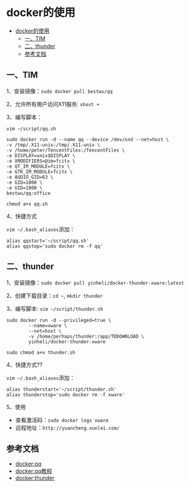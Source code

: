 <!-- 2017/12/10 -->

# docker的使用

- [docker的使用](#docker%E7%9A%84%E4%BD%BF%E7%94%A8)
  - [一、TIM](#%E4%B8%80%E3%80%81tim)
  - [二、thunder](#%E4%BA%8C%E3%80%81thunder)
  - [参考文档](#%E5%8F%82%E8%80%83%E6%96%87%E6%A1%A3)

## 一、TIM

1、安装镜像：`sudo docker pull bestwu/qq`

2、允许所有用户访问X11服务: `xhost +`

3、编写脚本：

`vim ~/script/qq.sh`

```shell
sudo docker run -d --name qq --device /dev/snd --net=host \
-v /tmp/.X11-unix:/tmp/.X11-unix \
-v /home/peter/TencentFiles:/TencentFiles \
-e DISPLAY=unix$DISPLAY \
-e XMODIFIERS=@im=fcitx \
-e QT_IM_MODULE=fcitx \
-e GTK_IM_MODULE=fcitx \
-e AUDIO_GID=63 \
-e GID=1000 \
-e UID=1000 \
bestwu/qq:office
```

`chmod a+x qq.sh`

4、快捷方式

`vim ~/.bash_aliases`添加：

```shell
alias qqstart='~/script/qq.sh'
alias qqstop='sudo docker rm -f qq'
```

## 二、thunder

1、安装镜像：`sudo docker pull yinheli/docker-thunder-xware:latest`

2、创建下载目录：`cd ~`, `mkdir thunder`

3、编写脚本: `vim ~/script/thunder.sh`

```shell
sudo docker run -d --privileged=true \
        --name=xware \
        --net=host \
        -v /home/perhaps/thunder:/app/TDDOWNLOAD \
        yinheli/docker-thunder-xware
```

`sudo chmod a+x thunder.sh`

4、快捷方式??

`vim ~/.bash_aliases`添加：

```shell
alias thunderstart='~/script/thunder.sh'
alias thunderstop='sudo docker rm -f xware'
```

5、使用

- 查看激活码：`sudo docker logs xware`
- 远程地址：`http://yuancheng.xunlei.com/`

## 参考文档

- [docker:qq](https://hub.docker.com/r/bestwu/qq/)
- [docker:qq教程](http://blog.leanote.com/post/lsxfhao@126.com/%E4%BD%BF%E7%94%A8Docker%E8%A7%A3%E5%86%B3linux%E4%B8%8A%E4%BD%BF%E7%94%A8QQ%E7%9A%84%E9%97%AE%E9%A2%98)
- [docker:thunder](https://hub.docker.com/r/yinheli/docker-thunder-xware/)
